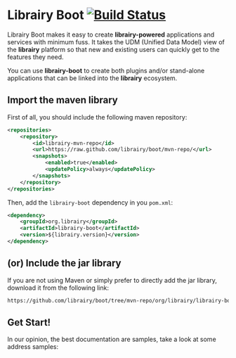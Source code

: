 # Librairy Boot  [![Build Status](https://travis-ci.org/librairy/boot.svg?branch=develop)](https://travis-ci.org/librairy/boot)

Librairy Boot makes it easy to create **librairy-powered** applications and services with minimum fuss. It takes the UDM (Unified Data Model) view of the **librairy** platform so that new and existing users can quickly get to the features they need.

You can use **librairy-boot** to create both plugins and/or stand-alone applications that can be linked into the **librairy** ecosystem.

## Import the maven library

First of all, you should include the following maven repository:

```xml
<repositories>
    <repository>
        <id>librairy-mvn-repo</id>
        <url>https://raw.github.com/librairy/boot/mvn-repo/</url>
        <snapshots>
            <enabled>true</enabled>
            <updatePolicy>always</updatePolicy>
        </snapshots>
    </repository>
</repositories>
```

Then, add the `librairy-boot` dependency in you `pom.xml`:

```xml
<dependency>
    <groupId>org.librairy</groupId>
    <artifactId>librairy-boot</artifactId>
    <version>${librairy.version}</version>
</dependency>
```

## (or) Include the jar library

If you are not using Maven or simply prefer to directly add the jar library, download it from the following link:

```html
https://github.com/librairy/boot/tree/mvn-repo/org/librairy/librairy-boot
```

## Get Start!

In our opinion, the best documentation are samples, take a look at some address samples:

